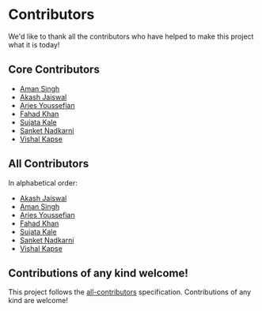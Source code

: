 # Contributors

We'd like to thank all the contributors who have helped to make this project what it is today!

## Core Contributors

- [Aman Singh](https://github.com/amansingh14)
- [Akash Jaiswal](https://github.com/akashcldcvr)
- [Aries Youssefian](https://github.com/ariesyous)
- [Fahad Khan](https://github.com/tradark)
- [Sujata Kale](https://github.com/sujatak97)
- [Sanket Nadkarni](https://github.com/sanketnadkarni)
- [Vishal Kapse](https://github.com/vishal-kapse)


## All Contributors

In alphabetical order:
- [Akash Jaiswal](https://github.com/akashcldcvr)
- [Aman Singh](https://github.com/amansingh14)
- [Aries Youssefian](https://github.com/ariesyous)
- [Fahad Khan](https://github.com/tradark)
- [Sujata Kale](https://github.com/sujatak97)
- [Sanket Nadkarni](https://github.com/sanketnadkarni)
- [Vishal Kapse](https://github.com/vishal-kapse)

## Contributions of any kind welcome!

This project follows the [all-contributors](https://github.com/all-contributors/all-contributors) specification. Contributions of any kind are welcome!
